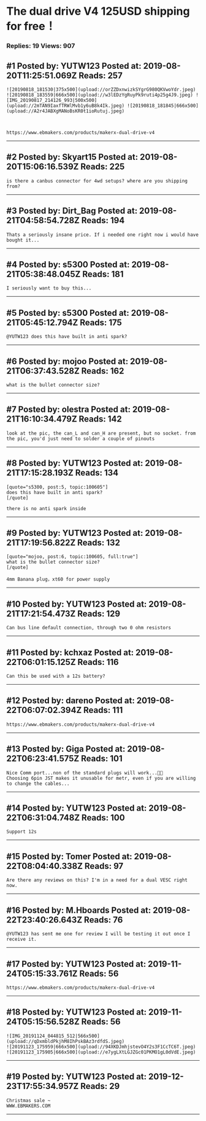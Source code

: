 # The dual drive V4 125USD shipping for free！

### Replies: 19 Views: 907

## \#1 Posted by: YUTW123 Posted at: 2019-08-20T11:25:51.069Z Reads: 257

```
![20190818_181530|375x500](upload://orZZDxnwizkSYgrG980QKVwoYdr.jpeg) ![20190818_183559|666x500](upload://w3lEDzYgRuyPk9ruti4p25g4J9.jpeg) ![IMG_20190817_214126_993|500x500](upload://2mTAN9IaxfTRWlMvb1y6uB8k4Ik.jpeg) ![20190818_181845|666x500](upload://A2r4JABXgMANoBsKR0t1ioRutuj.jpeg) 



https://www.ebmakers.com/products/makerx-dual-drive-v4
```

---
## \#2 Posted by: Skyart15 Posted at: 2019-08-20T15:06:16.539Z Reads: 225

```
is there a canbus connector for 4wd setups? where are you shipping from?
```

---
## \#3 Posted by: Dirt_Bag Posted at: 2019-08-21T04:58:54.728Z Reads: 194

```
Thats a seriously insane price. If i needed one right now i would have bought it...
```

---
## \#4 Posted by: s5300 Posted at: 2019-08-21T05:38:48.045Z Reads: 181

```
I seriously want to buy this...
```

---
## \#5 Posted by: s5300 Posted at: 2019-08-21T05:45:12.794Z Reads: 175

```
@YUTW123 does this have built in anti spark?
```

---
## \#6 Posted by: mojoo Posted at: 2019-08-21T06:37:43.528Z Reads: 162

```
what is the bullet connector size?
```

---
## \#7 Posted by: olestra Posted at: 2019-08-21T16:10:34.479Z Reads: 142

```
look at the pic, the can_L and can_H are present, but no socket. from the pic, you'd just need to solder a couple of pinouts
```

---
## \#8 Posted by: YUTW123 Posted at: 2019-08-21T17:15:28.193Z Reads: 134

```
[quote="s5300, post:5, topic:100605"]
does this have built in anti spark?
[/quote]

there is no anti spark inside
```

---
## \#9 Posted by: YUTW123 Posted at: 2019-08-21T17:19:56.822Z Reads: 132

```
[quote="mojoo, post:6, topic:100605, full:true"]
what is the bullet connector size?
[/quote]

4mm Banana plug，xt60 for power supply
```

---
## \#10 Posted by: YUTW123 Posted at: 2019-08-21T17:21:54.473Z Reads: 129

```
Can bus line default connection, through two 0 ohm resistors
```

---
## \#11 Posted by: kchxaz Posted at: 2019-08-22T06:01:15.125Z Reads: 116

```
Can this be used with a 12s battery?
```

---
## \#12 Posted by: dareno Posted at: 2019-08-22T06:07:02.394Z Reads: 111

```
https://www.ebmakers.com/products/makerx-dual-drive-v4
```

---
## \#13 Posted by: Giga Posted at: 2019-08-22T06:23:41.575Z Reads: 101

```
Nice Comm port...non of the standard plugs will work...👏😞
Choosing 6pin JST makes it unusable for metr, even if you are willing to change the cables...
```

---
## \#14 Posted by: YUTW123 Posted at: 2019-08-22T06:31:04.748Z Reads: 100

```
Support 12s
```

---
## \#15 Posted by: Tomer Posted at: 2019-08-22T08:04:40.338Z Reads: 97

```
Are there any reviews on this? I'm in a need for a dual VESC right now.
```

---
## \#16 Posted by: M.Hboards Posted at: 2019-08-22T23:40:26.643Z Reads: 76

```
@YUTW123 has sent me one for review I will be testing it out once I receive it.
```

---
## \#17 Posted by: YUTW123 Posted at: 2019-11-24T05:15:33.761Z Reads: 56

```
https://www.ebmakers.com/products/makerx-dual-drive-v4
```

---
## \#18 Posted by: YUTW123 Posted at: 2019-11-24T05:15:56.528Z Reads: 56

```
![IMG_20191124_044815_512|566x500](upload://qDxmbldPkjhM8IhPskBAz3rdfdS.jpeg)
![20191123_175959|666x500](upload://94XKDJmhjstevO4Y2s3F1CcTC6T.jpeg) 
![20191123_175905|666x500](upload://e7ygLXtLGJZGc01PKMO1gL0dVdE.jpeg)
```

---
## \#19 Posted by: YUTW123 Posted at: 2019-12-23T17:55:34.957Z Reads: 29

```
Christmas sale ~
WWW.EBMAKERS.COM
```

---
